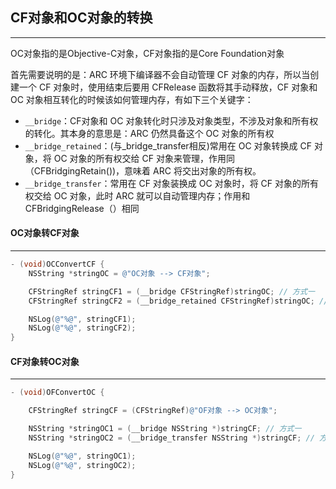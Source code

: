 ## CF对象和OC对象的转换

-------

OC对象指的是Objective-C对象，CF对象指的是Core Foundation对象

首先需要说明的是：ARC 环境下编译器不会自动管理 CF 对象的内存，所以当创建一个 CF 对象时，使用结束后要用 CFRelease 函数将其手动释放，CF 对象和 OC 对象相互转化的时候该如何管理内存，有如下三个关键字：

- `__bridge`：CF对象和 OC 对象转化时只涉及对象类型，不涉及对象和所有权的转化。其本身的意思是：ARC 仍然具备这个 OC 对象的所有权
- `__bridge_retained`：(与_bridge_transfer相反)常用在 OC 对象转换成 CF 对象，将 OC 对象的所有权交给 CF 对象来管理，作用同（CFBridgingRetain())，意味着 ARC 将交出对象的所有权。
- `__bridge_transfer`：常用在 CF 对象装换成 OC 对象时，将 CF 对象的所有权交给 OC 对象，此时 ARC 就可以自动管理内存；作用和 CFBridgingRelease（）相同



#### OC对象转CF对象

------

```objective-c
- (void)OCConvertCF {
    NSString *stringOC = @"OC对象 --> CF对象";

    CFStringRef stringCF1 = (__bridge CFStringRef)stringOC; // 方式一
    CFStringRef stringCF2 = (__bridge_retained CFStringRef)stringOC; // 方式二，但stringCF2引用计数会加1

    NSLog(@"%@", stringCF1);
    NSLog(@"%@", stringCF2);
}
```



#### CF对象转OC对象

--------

```objective-c
- (void)OFConvertOC {

    CFStringRef stringCF = (CFStringRef)@"OF对象 --> OC对象";

    NSString *stringOC1 = (__bridge NSString *)stringCF; // 方式一
    NSString *stringOC2 = (__bridge_transfer NSString *)stringCF; // 方式二

    NSLog(@"%@", stringOC1);
    NSLog(@"%@", stringOC2);
}
```










